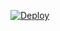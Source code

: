 [![Deploy](https://www.herokucdn.com/deploy/button.png)](https://github.com/bryanhonof/pxlairquality-heroku-nodered)
